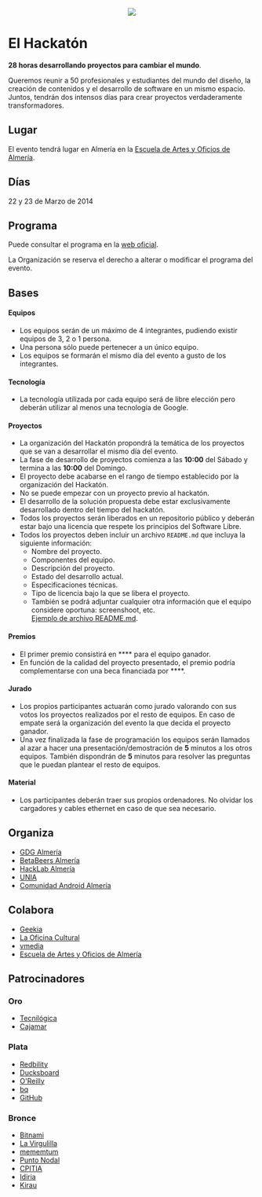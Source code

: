 <p align="center">
  <a href="http://elhackaton.com"><img src="http://josejuansanchez.github.io/images/logo_elhackaton.png" /></a>
</p>

El Hackatón
===========

**28 horas desarrollando proyectos para cambiar el mundo**.

Queremos reunir a 50 profesionales y estudiantes del mundo del diseño, la creación de contenidos y el desarrollo de software en un mismo espacio. Juntos, tendrán dos intensos días para crear proyectos verdaderamente transformadores.

Lugar
-----

El evento tendrá lugar en Almería en la [Escuela de Artes y Oficios de Almería](http://www.eaalmeria.es). 

Días
----

22 y 23 de Marzo de 2014

Programa
--------

Puede consultar el programa en la [web oficial](http://elhackaton.com/#programa).

La Organización se reserva el derecho a alterar o modificar el programa del evento.

Bases
-----

#### Equipos
* Los equipos serán de un máximo de 4 integrantes, pudiendo existir equipos de 3, 2 o 1 persona.
* Una persona sólo puede pertenecer a un único equipo.
* Los equipos se formarán el mismo día del evento a gusto de los integrantes.

#### Tecnología
* La tecnología utilizada por cada equipo será de libre elección pero deberán utilizar al menos una tecnología de Google. 

#### Proyectos
* La organización del Hackatón propondrá la temática de los proyectos que se van a desarrollar el mismo día del evento.
* La fase de desarrollo de proyectos comienza a las **10:00** del Sábado y termina a las **10:00** del Domingo.
* El proyecto debe acabarse en el rango de tiempo establecido por la organización del Hackatón.
* No se puede empezar con un proyecto previo al hackatón. 
* El desarrollo de la solución propuesta debe estar exclusivamente desarrollado dentro del tiempo del hackatón.
* Todos los proyectos serán liberados en un repositorio público y deberán estar bajo una licencia que respete los principios del Software Libre.
* Todos los proyectos deben incluir un archivo ```README.md``` que incluya la siguiente información: 
  * Nombre del proyecto.
  * Componentes del equipo.
  * Descripción del proyecto.
  * Estado del desarrollo actual.
  * Especificaciones técnicas. 
  * Tipo de licencia bajo la que se libera el proyecto.
  * También se podrá adjuntar cualquier otra información que el equipo considere oportuna: screenshoot, etc.  
  [Ejemplo de archivo README.md](https://github.com/elhackaton/doc/blob/master/sampleproject/README.md). 

#### Premios
* El primer premio consistirá en **** para el equipo ganador.
* En función de la calidad del proyecto presentado, el premio podría complementarse con una beca financiada por ****.

#### Jurado
* Los propios participantes actuarán como jurado valorando con sus votos los proyectos realizados por el resto de equipos. En caso de empate será la organización del evento la que decida el proyecto ganador.
* Una vez finalizada la fase de programación los equipos serán llamados al azar a hacer una presentación/demostración de **5** minutos a los otros equipos. También dispondrán de **5** minutos para resolver las preguntas que le puedan plantear el resto de equipos.

#### Material
* Los participantes deberán traer sus propios ordenadores. No olvidar los cargadores y cables ethernet en caso de que sea necesario.


Organiza
--------
* [GDG Almería](https://plus.google.com/communities/108207498944847513939)
* [BetaBeers Almería](https://twitter.com/betabeersALM) 
* [HackLab Almería](http://hacklabalmeria.net)
* [UNIA](http://unia.ual.es) 
* [Comunidad Android Almería](https://plus.google.com/communities/105420979515011141876)


Colabora
--------
* [Geekia](http://www.geekia.es)
* [La Oficina Cultural](http://laoficinacultural.org)
* [vmedia](http://www.vmedia.es)
* [Escuela de Artes y Oficios de Almería](http://www.eaalmeria.es)

Patrocinadores
--------------

### Oro
* [Tecnilógica](http://tecnilogica.com)
* [Cajamar](http://cajamar.es)

### Plata
* [Redbility](http://redbility.com)
* [Ducksboard](https://ducksboard.com)
* [O'Reilly](http://www.oreilly.com)
* [bq](http://www.bqreaders.com)
* [GitHub](http://github.com)

### Bronce
* [Bitnami](http://bitnami.com)
* [La Virgulilla](https://twitter.com/lavirgulillaes/)
* [mememtum](http://mememtum.com)
* [Punto Nodal](http://www.linkedin.com/company/soloraf---punto-nodal-s.l./products?trk=top_nav_products)
* [CPITIA](http://www.cpitia.org)
* [Idiria](http://idiria.com)
* [Kirau](http://kirau.com)
